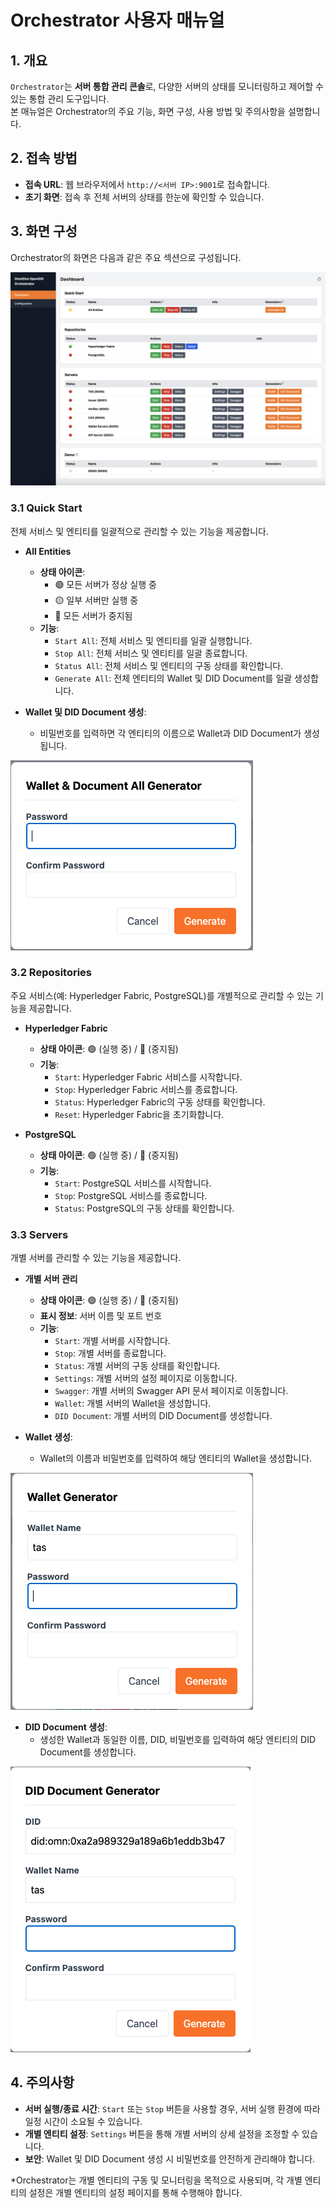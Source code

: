 # Orchestrator 사용자 매뉴얼

## 1. 개요
`Orchestrator`는 **서버 통합 관리 콘솔**로, 다양한 서버의 상태를 모니터링하고 제어할 수 있는 통합 관리 도구입니다.  
본 매뉴얼은 Orchestrator의 주요 기능, 화면 구성, 사용 방법 및 주의사항을 설명합니다.

## 2. 접속 방법
- **접속 URL**: 웹 브라우저에서 `http://<서버 IP>:9001`로 접속합니다.
- **초기 화면**: 접속 후 전체 서버의 상태를 한눈에 확인할 수 있습니다.

## 3. 화면 구성
Orchestrator의 화면은 다음과 같은 주요 섹션으로 구성됩니다.

![화면 구성](https://raw.githubusercontent.com/DevOmniOneID/did-orchestrator-server/refs/heads/main/docs/manual/orchestrator.png)


### 3.1 Quick Start
전체 서비스 및 엔티티를 일괄적으로 관리할 수 있는 기능을 제공합니다.

- **All Entities**
  - **상태 아이콘**:
    - 🟢 모든 서버가 정상 실행 중
    - 🟡 일부 서버만 실행 중
    - 🔴 모든 서버가 중지됨
  - **기능**:
    - `Start All`: 전체 서비스 및 엔티티를 일괄 실행합니다.
    - `Stop All`: 전체 서비스 및 엔티티를 일괄 종료합니다.
    - `Status All`: 전체 서비스 및 엔티티의 구동 상태를 확인합니다.
    - `Generate All`: 전체 엔티티의 Wallet 및 DID Document를 일괄 생성합니다.

- **Wallet 및 DID Document 생성**:
  - 비밀번호를 입력하면 각 엔티티의 이름으로 Wallet과 DID Document가 생성됩니다.

![Generate All 화면](https://raw.githubusercontent.com/DevOmniOneID/did-orchestrator-server/refs/heads/main/docs/manual/generate_all.png)


### 3.2 Repositories
주요 서비스(예: Hyperledger Fabric, PostgreSQL)를 개별적으로 관리할 수 있는 기능을 제공합니다.

- **Hyperledger Fabric**
  - **상태 아이콘**: 🟢 (실행 중) / 🔴 (중지됨)
  - **기능**:
    - `Start`: Hyperledger Fabric 서비스를 시작합니다.
    - `Stop`: Hyperledger Fabric 서비스를 종료합니다.
    - `Status`: Hyperledger Fabric의 구동 상태를 확인합니다.
    - `Reset`: Hyperledger Fabric을 초기화합니다.

- **PostgreSQL**
  - **상태 아이콘**: 🟢 (실행 중) / 🔴 (중지됨)
  - **기능**:
    - `Start`: PostgreSQL 서비스를 시작합니다.
    - `Stop`: PostgreSQL 서비스를 종료합니다.
    - `Status`: PostgreSQL의 구동 상태를 확인합니다.

### 3.3 Servers
개별 서버를 관리할 수 있는 기능을 제공합니다.

- **개별 서버 관리**
  - **상태 아이콘**: 🟢 (실행 중) / 🔴 (중지됨)
  - **표시 정보**: 서버 이름 및 포트 번호
  - **기능**:
    - `Start`: 개별 서버를 시작합니다.
    - `Stop`: 개별 서버를 종료합니다.
    - `Status`: 개별 서버의 구동 상태를 확인합니다.
    - `Settings`: 개별 서버의 설정 페이지로 이동합니다.
    - `Swagger`: 개별 서버의 Swagger API 문서 페이지로 이동합니다.
    - `Wallet`: 개별 서버의 Wallet을 생성합니다.
    - `DID Document`: 개별 서버의 DID Document를 생성합니다.

- **Wallet 생성**:
  - Wallet의 이름과 비밀번호를 입력하여 해당 엔티티의 Wallet을 생성합니다.

![Wallet 생성 화면](https://raw.githubusercontent.com/DevOmniOneID/did-orchestrator-server/refs/heads/main/docs/manual/wallet.png)


- **DID Document 생성**:
  - 생성한 Wallet과 동일한 이름, DID, 비밀번호를 입력하여 해당 엔티티의 DID Document를 생성합니다.

![DID Document 생성 화면](https://raw.githubusercontent.com/DevOmniOneID/did-orchestrator-server/refs/heads/main/docs/manual/diddoc.png)

## 4. 주의사항
- **서버 실행/종료 시간**: `Start` 또는 `Stop` 버튼을 사용할 경우, 서버 실행 환경에 따라 일정 시간이 소요될 수 있습니다.
- **개별 엔티티 설정**: `Settings` 버튼을 통해 개별 서버의 상세 설정을 조정할 수 있습니다.
- **보안**: Wallet 및 DID Document 생성 시 비밀번호를 안전하게 관리해야 합니다.

*Orchestrator는 개별 엔티티의 구동 및 모니터링을 목적으로 사용되며, 각 개별 엔티티의 설정은 개별 엔티티의 설정 페이지를 통해 수행해야 합니다.
